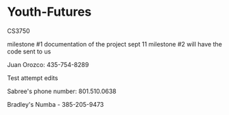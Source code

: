 # Youth-Futures
CS3750

milestone #1	documentation of the project	sept 11
milestone #2	will have the code sent to us

Juan Orozco: 435-754-8289

Test attempt edits

Sabree's phone number: 801.510.0638

Bradley's Numba - 385-205-9473